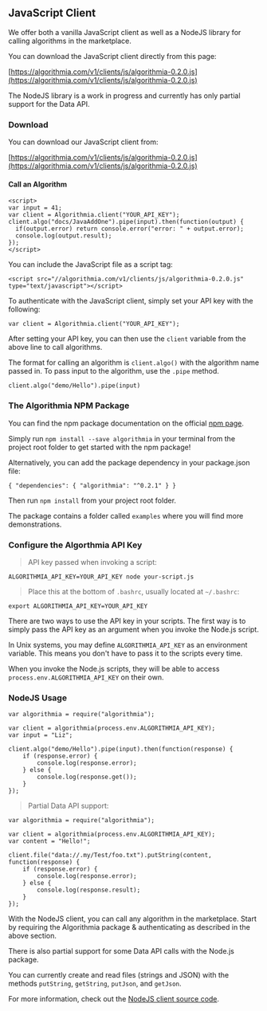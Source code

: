 ## JavaScript Client

We offer both a vanilla JavaScript client as well as a NodeJS library for calling algorithms in the marketplace.

You can download the JavaScript client directly from this page:

[https://algorithmia.com/v1/clients/js/algorithmia-0.2.0.js](https://algorithmia.com/v1/clients/js/algorithmia-0.2.0.js)

<aside class="warning">
	The NodeJS library is a work in progress and currently has only partial support for the Data API.
</aside>

### Download

You can download our JavaScript client from:

[https://algorithmia.com/v1/clients/js/algorithmia-0.2.0.js](https://algorithmia.com/v1/clients/js/algorithmia-0.2.0.js)

#### Call an Algorithm

```
<script>
var input = 41;
var client = Algorithmia.client("YOUR_API_KEY");
client.algo("docs/JavaAddOne").pipe(input).then(function(output) {
  if(output.error) return console.error("error: " + output.error);
  console.log(output.result);
});
</script>
```

You can include the JavaScript file as a script tag:

`<script src="//algorithmia.com/v1/clients/js/algorithmia-0.2.0.js" type="text/javascript"></script>`

To authenticate with the JavaScript client, simply set your API key with the following:

`var client = Algorithmia.client("YOUR_API_KEY");`

After setting your API key, you can then use the `client` variable from the above line to call algorithms.

The format for calling an algorithm is `client.algo()` with the algorithm name passed in. To pass input to the algorithm, use the `.pipe` method.

`client.algo("demo/Hello").pipe(input)`

### The Algorithmia NPM Package

You can find the npm package documentation on the official [npm page](https://www.npmjs.com/package/algorithmia).

Simply run `npm install --save algorithmia` in your terminal from the project root folder to get started with the npm package!

Alternatively, you can add the package dependency in your package.json file:

`
{
    "dependencies": {
        "algorithmia": "^0.2.1"
    }
}
`

Then run `npm install` from your project root folder.

The package contains a folder called `examples` where you will find more demonstrations.

### Configure the Algorthmia API Key

> API key passed when invoking a script:

```
ALGORITHMIA_API_KEY=YOUR_API_KEY node your-script.js
```

> Place this at the bottom of `.bashrc`, usually located at `~/.bashrc`:

```
export ALGORITHMIA_API_KEY=YOUR_API_KEY
```

There are two ways to use the API key in your scripts. The first way is to simply pass the API key as an argument when you invoke the Node.js script.

In Unix systems, you may define `ALGORITHMIA_API_KEY` as an environment variable. This means you don't have to pass it to the scripts every time.

When you invoke the Node.js scripts, they will be able to access `process.env.ALGORITHMIA_API_KEY` on their own.

### NodeJS Usage

```
var algorithmia = require("algorithmia");

var client = algorithmia(process.env.ALGORITHMIA_API_KEY);
var input = "Liz";

client.algo("demo/Hello").pipe(input).then(function(response) {
    if (response.error) {
        console.log(response.error);
    } else {
        console.log(response.get());
    }
});
```

> Partial Data API support:

```
var algorithmia = require("algorithmia");

var client = algorithmia(process.env.ALGORITHMIA_API_KEY);
var content = "Hello!";

client.file("data://.my/Test/foo.txt").putString(content, function(response) {
    if (response.error) {
        console.log(response.error);
    } else {
        console.log(response.result);
    }
});

```

With the NodeJS client, you can call any algorithm in the marketplace. Start by requiring the Algorithmia package & authenticating as described in the above section.

There is also partial support for some Data API calls with the Node.js package.

You can currently create and read files (strings and JSON) with the methods `putString`, `getString`, `putJson`, and `getJson`.

For more information, check out the [NodeJS client source code](https://github.com/algorithmiaio/algorithmia-nodejs).